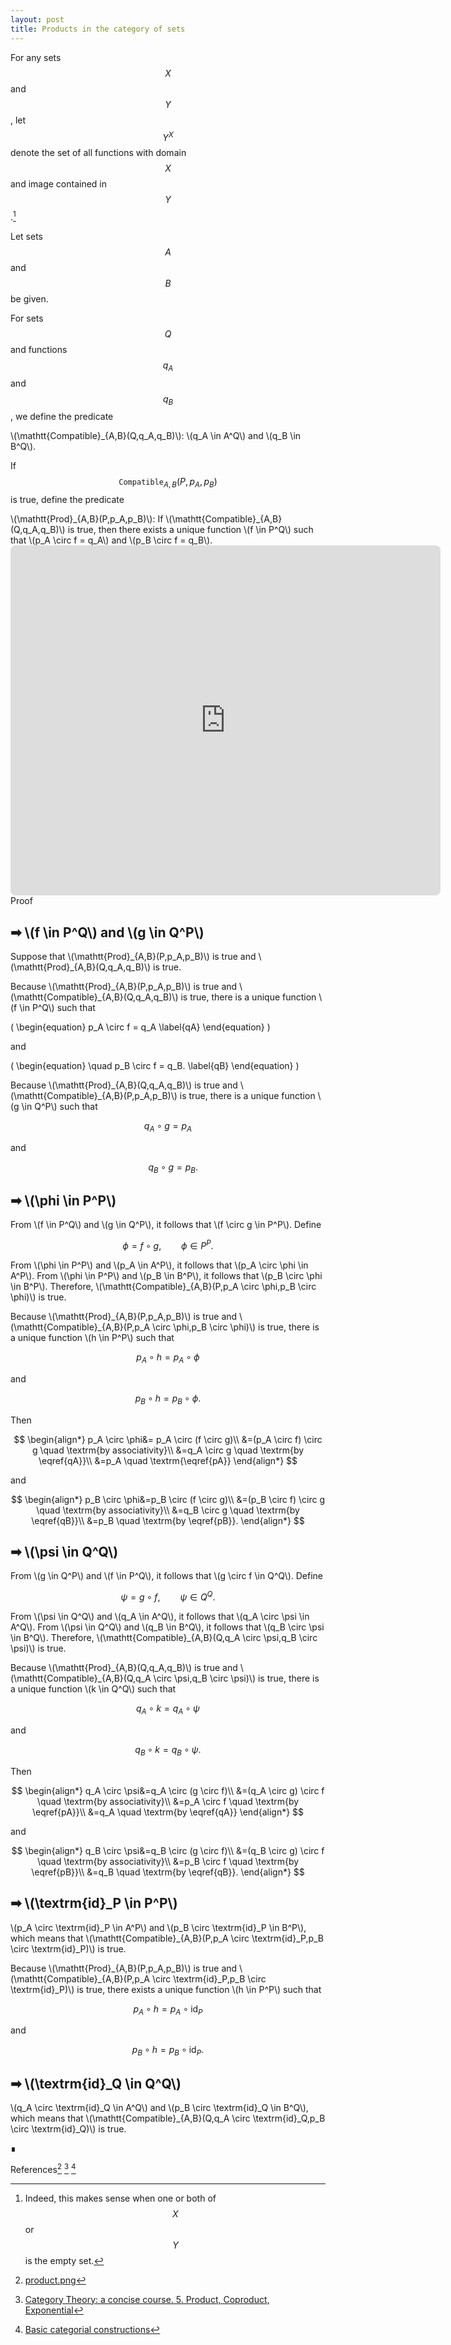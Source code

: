 ```yaml
---
layout: post
title: Products in the category of sets
---
```


For any sets $$X$$ and $$Y$$, let $$Y^X$$ denote the set of all functions with domain $$X$$ and image
contained in $$Y$$.[^1]

[^1]: Indeed, this makes sense when one or both of $$X$$ or $$Y$$ is the empty set.

Let sets $$A$$ and $$B$$ be given.

For sets $$Q$$ and functions $$q_A$$ and $$q_B$$, we define the predicate

<div class="bubblebox_white">
\(\mathtt{Compatible}_{A,B}(Q,q_A,q_B)\): \(q_A \in A^Q\) and \(q_B \in B^Q\).
</div>

If $$\mathtt{Compatible}_{A,B}(P,p_A,p_B)$$ is true, define the predicate

<div class="bubblebox_white">
\(\mathtt{Prod}_{A,B}(P,p_A,p_B)\): If \(\mathtt{Compatible}_{A,B}(Q,q_A,q_B)\) is true, then there 
exists a unique function \(f \in P^Q\) such that \(p_A \circ f = q_A\) and \(p_B \circ f = q_B\).
</div>

<!-- https://q.uiver.app/?q=WzAsNCxbMCwyLCJBIl0sWzQsMiwiQiJdLFsyLDMsIlAiXSxbMiwwLCJRIl0sWzIsMCwicF9BIiwyXSxbMiwxLCJwX0IiXSxbMywwLCJxX0EiXSxbMywxLCJxX0IiLDJdLFszLDIsIlxcZXhpc3RzICEgZiIsMSx7InN0eWxlIjp7ImJvZHkiOnsibmFtZSI6ImRhc2hlZCJ9fX1dXQ== -->
<iframe class="quiver-embed" src="https://q.uiver.app/?q=WzAsNCxbMCwyLCJBIl0sWzQsMiwiQiJdLFsyLDMsIlAiXSxbMiwwLCJRIl0sWzIsMCwicF9BIiwyXSxbMiwxLCJwX0IiXSxbMywwLCJxX0EiXSxbMywxLCJxX0IiLDJdLFszLDIsIlxcZXhpc3RzICEgZiIsMSx7InN0eWxlIjp7ImJvZHkiOnsibmFtZSI6ImRhc2hlZCJ9fX1dXQ==&embed" width="688" height="560" style="border-radius: 8px; border: none;"></iframe>

<div class="proof">
<div class="topleft">Proof</div>
<h2>➡ \(f \in P^Q\) and \(g \in Q^P\)</h2>
<p>
Suppose that \(\mathtt{Prod}_{A,B}(P,p_A,p_B)\) is true and \(\mathtt{Prod}_{A,B}(Q,q_A,q_B)\) is true.
</p>
  
<p>Because \(\mathtt{Prod}_{A,B}(P,p_A,p_B)\) is true and \(\mathtt{Compatible}_{A,B}(Q,q_A,q_B)\) is true,
there is a unique function \(f \in P^Q\) such that

\(
\begin{equation}
p_A \circ f = q_A
\label{qA}
\end{equation}
\)

and

\(
\begin{equation}
\quad p_B \circ f = q_B.
\label{qB}
\end{equation}
\)
</p>

<p>
Because \(\mathtt{Prod}_{A,B}(Q,q_A,q_B)\) is true and
\(\mathtt{Compatible}_{A,B}(P,p_A,p_B)\) is true,
there is a unique function
\(g \in Q^P\) such that

$$
\begin{equation}
q_A \circ g = p_A
\label{pA}
\end{equation}
$$

and

$$
\begin{equation}
\quad q_B \circ g = p_B.
\label{pB}
\end{equation}
$$
</p>

<h2>➡ \(\phi \in P^P\)</h2>
<p>
From \(f \in P^Q\) and \(g \in Q^P\), it follows that \(f \circ g \in P^P\).
Define

$$\phi = f \circ g, \qquad \phi \in P^P.$$
</p>

<p>
From \(\phi \in P^P\) and \(p_A \in A^P\), it follows that
\(p_A \circ \phi \in A^P\). From \(\phi \in P^P\) and
\(p_B \in B^P\), it follows that \(p_B \circ \phi \in B^P\).
Therefore,
\(\mathtt{Compatible}_{A,B}(P,p_A \circ \phi,p_B \circ \phi)\) is true.
</p>

<p>
Because \(\mathtt{Prod}_{A,B}(P,p_A,p_B)\) is true and \(\mathtt{Compatible}_{A,B}(P,p_A \circ \phi,p_B \circ \phi)\)
is true,
there is a unique function \(h \in P^P\) such that 

$$
\begin{equation}
p_A \circ h = p_A \circ \phi
\label{pAphi}
\end{equation}
$$

and

$$
\begin{equation}
p_B \circ h = p_B \circ \phi.\label{pBphi}
\end{equation}
$$
</p>

<p>
Then

$$
\begin{align*}
p_A \circ \phi&= p_A \circ (f \circ g)\\
&=(p_A \circ f) \circ g \quad \textrm{by associativity}\\
&=q_A \circ g \quad \textrm{by \eqref{qA}}\\
&=p_A \quad \textrm{\eqref{pA}}
\end{align*}
$$

and

$$
\begin{align*}
p_B \circ \phi&=p_B \circ (f \circ g)\\
&=(p_B \circ f) \circ g \quad \textrm{by associativity}\\
&=q_B \circ g \quad \textrm{by \eqref{qB}}\\
&=p_B \quad \textrm{by \eqref{pB}}.
\end{align*}
$$
</p>

<h2>➡ \(\psi \in Q^Q\)</h2>
<p>
From \(g \in Q^P\) and \(f \in P^Q\), it follows that \(g \circ f \in Q^Q\).
Define

$$\psi = g \circ f, \qquad \psi \in Q^Q.$$
</p>

<p>
From \(\psi \in Q^Q\) and \(q_A \in A^Q\), it follows that 
\(q_A \circ \psi \in A^Q\).
From \(\psi \in Q^Q\) and \(q_B \in B^Q\), it follows that
\(q_B \circ \psi \in B^Q\). Therefore,
\(\mathtt{Compatible}_{A,B}(Q,q_A \circ \psi,q_B \circ \psi)\) is true.
</p>

<p>
Because \(\mathtt{Prod}_{A,B}(Q,q_A,q_B)\) is true and
\(\mathtt{Compatible}_{A,B}(Q,q_A \circ \psi,q_B \circ \psi)\) is true,
there is a unique function \(k \in Q^Q\)
such that

$$
\begin{equation}
q_A \circ k = q_A \circ \psi
\label{qApsi}
\end{equation}
$$

and

$$
\begin{equation}
q_B \circ k = q_B \circ \psi.
\label{qBpsi}
\end{equation}
$$
</p>

<p>
Then
      
$$
\begin{align*}
q_A \circ \psi&=q_A \circ (g \circ f)\\
&=(q_A \circ g) \circ f \quad \textrm{by associativity}\\
&=p_A \circ f \quad \textrm{by \eqref{pA}}\\
&=q_A \quad \textrm{by \eqref{qA}}
\end{align*}
$$

and

$$
\begin{align*}
q_B \circ \psi&=q_B \circ (g \circ f)\\
&=(q_B \circ g) \circ f \quad \textrm{by associativity}\\
&=p_B \circ f \quad \textrm{by \eqref{pB}}\\
&=q_B \quad \textrm{by \eqref{qB}}.
\end{align*}
$$
</p>

<h2>➡ \(\textrm{id}_P \in P^P\)</h2>
<p>
\(p_A \circ \textrm{id}_P \in A^P\) and \(p_B \circ \textrm{id}_P \in B^P\),
which means that \(\mathtt{Compatible}_{A,B}(P,p_A \circ \textrm{id}_P,p_B \circ \textrm{id}_P)\) is true.
</p>
  
<p>
Because \(\mathtt{Prod}_{A,B}(P,p_A,p_B)\) is true and \(\mathtt{Compatible}_{A,B}(P,p_A \circ \textrm{id}_P,p_B \circ \textrm{id}_P)\)
is true, there exists a unique function \(h \in P^P\) such that
  
$$p_A \circ h = p_A \circ \textrm{id}_P$$

and

$$p_B \circ h = p_B \circ \textrm{id}_P.$$
  


<h2>➡ \(\textrm{id}_Q \in Q^Q\)</h2>
<p>
\(q_A \circ \textrm{id}_Q \in A^Q\) and \(p_B \circ \textrm{id}_Q \in B^Q\),
which means that \(\mathtt{Compatible}_{A,B}(Q,q_A \circ \textrm{id}_Q,p_B \circ \textrm{id}_Q)\) is true.
</p>
  

  
<div class="bottomright">∎</div>
</div>

References[^2] [^3] [^4]



[^2]: [product.png](/LaTeX/quiver/product.png)



[^3]: [Category Theory: a concise course. 5. Product, Coproduct, Exponential](https://categorytheory.gitlab.io/product_coproduct_exponential.html)



[^4]: [Basic categorial constructions](https://www-users.cse.umn.edu/~garrett/m/fun/Notes/06_categories.pdf)

<script>
  MathJax = {
    tex: {
      tags: 'ams'  // should be 'ams', 'none', or 'all'
    }
  };
</script>
<script id="MathJax-script" async src="https://cdn.jsdelivr.net/npm/mathjax@3/es5/tex-chtml.js"></script>